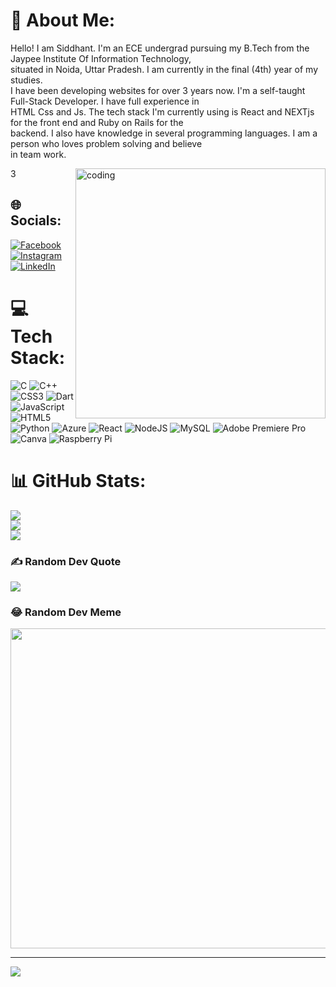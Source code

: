 # 💫 About Me:
Hello! I am Siddhant. I'm an ECE undergrad pursuing my B.Tech from the Jaypee Institute Of Information Technology,<br>situated in Noida, Uttar Pradesh. I am currently in the final (4th) year of my studies.<br>I have been developing websites for over 3 years now. I'm a self-taught Full-Stack Developer. I have full experience in<br>HTML Css and Js. The tech stack I'm currently using is React and NEXTjs for the front end and Ruby on Rails for the<br>backend. I also have knowledge in several programming languages. I am a person who loves problem solving and believe<br>in team work.

<img align="right" alt="coding" width="400" src="![image](https://user-images.githubusercontent.com/71970270/214857164-0e8c327d-4f34-4387-bb7a-74b96b6f1009.png)
"> 3

## 🌐 Socials:
[![Facebook](https://img.shields.io/badge/Facebook-%231877F2.svg?logo=Facebook&logoColor=white)](https://facebook.com/siddhant.singh.921677) [![Instagram](https://img.shields.io/badge/Instagram-%23E4405F.svg?logo=Instagram&logoColor=white)](https://instagram.com/siddhantsiingh) [![LinkedIn](https://img.shields.io/badge/LinkedIn-%230077B5.svg?logo=linkedin&logoColor=white)](https://linkedin.com/in/siddhant-singh-816759195) 

# 💻 Tech Stack:
![C](https://img.shields.io/badge/c-%2300599C.svg?style=for-the-badge&logo=c&logoColor=white) ![C++](https://img.shields.io/badge/c++-%2300599C.svg?style=for-the-badge&logo=c%2B%2B&logoColor=white) ![CSS3](https://img.shields.io/badge/css3-%231572B6.svg?style=for-the-badge&logo=css3&logoColor=white) ![Dart](https://img.shields.io/badge/dart-%230175C2.svg?style=for-the-badge&logo=dart&logoColor=white) ![JavaScript](https://img.shields.io/badge/javascript-%23323330.svg?style=for-the-badge&logo=javascript&logoColor=%23F7DF1E) ![HTML5](https://img.shields.io/badge/html5-%23E34F26.svg?style=for-the-badge&logo=html5&logoColor=white) ![Python](https://img.shields.io/badge/python-3670A0?style=for-the-badge&logo=python&logoColor=ffdd54) ![Azure](https://img.shields.io/badge/azure-%230072C6.svg?style=for-the-badge&logo=azure-devops&logoColor=white) ![React](https://img.shields.io/badge/react-%2320232a.svg?style=for-the-badge&logo=react&logoColor=%2361DAFB) ![NodeJS](https://img.shields.io/badge/node.js-6DA55F?style=for-the-badge&logo=node.js&logoColor=white) ![MySQL](https://img.shields.io/badge/mysql-%2300f.svg?style=for-the-badge&logo=mysql&logoColor=white) ![Adobe Premiere Pro](https://img.shields.io/badge/Adobe%20Premiere%20Pro-9999FF.svg?style=for-the-badge&logo=Adobe%20Premiere%20Pro&logoColor=white) ![Canva](https://img.shields.io/badge/Canva-%2300C4CC.svg?style=for-the-badge&logo=Canva&logoColor=white) ![Raspberry Pi](https://img.shields.io/badge/-RaspberryPi-C51A4A?style=for-the-badge&logo=Raspberry-Pi)
# 📊 GitHub Stats:
![](https://github-readme-stats.vercel.app/api?username=Siddhant829&theme=dark&hide_border=false&include_all_commits=false&count_private=false)<br/>
![](https://github-readme-streak-stats.herokuapp.com/?user=Siddhant829&theme=dark&hide_border=false)<br/>
![](https://github-readme-stats.vercel.app/api/top-langs/?username=Siddhant829&theme=dark&hide_border=false&include_all_commits=false&count_private=false&layout=compact)

### ✍️ Random Dev Quote
![](https://quotes-github-readme.vercel.app/api?type=horizontal&theme=radical)

### 😂 Random Dev Meme
<img src="https://random-memer.herokuapp.com/" width="512px"/>

---
[![](https://visitcount.itsvg.in/api?id=Siddhant829&icon=0&color=0)](https://visitcount.itsvg.in)

<!-- Proudly created with GPRM ( https://gprm.itsvg.in ) -->
